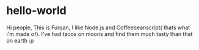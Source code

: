 # hello-world

Hi people,
This is Furqan, I like Node.js and Coffeebeanscript( thats what i'm made of).
I've had tacos on moons and find them much tasty than that on earth :p
